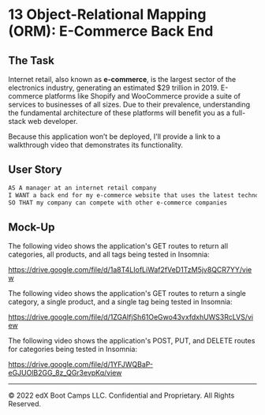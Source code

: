 # 13 Object-Relational Mapping (ORM): E-Commerce Back End

## The Task

Internet retail, also known as **e-commerce**, is the largest sector of the electronics industry, generating an estimated $29 trillion in 2019. E-commerce platforms like Shopify and WooCommerce provide a suite of services to businesses of all sizes. Due to their prevalence, understanding the fundamental architecture of these platforms will benefit you as a full-stack web developer.

Because this application won’t be deployed, I'll provide a link to a walkthrough video that demonstrates its functionality. 

## User Story

```md
AS A manager at an internet retail company
I WANT a back end for my e-commerce website that uses the latest technologies
SO THAT my company can compete with other e-commerce companies
```

## Mock-Up

The following video shows the application's GET routes to return all categories, all products, and all tags being tested in Insomnia:

https://drive.google.com/file/d/1a8T4LIofLiWaf2fVeD1TzM5jv8QCR7YY/view

The following video shows the application's GET routes to return a single category, a single product, and a single tag being tested in Insomnia:

https://drive.google.com/file/d/1ZGAIfjSh61OeGwo43vxfdxhUWS3RcLVS/view

The following video shows the application's POST, PUT, and DELETE routes for categories being tested in Insomnia:

https://drive.google.com/file/d/1YFJWQBaP-eGJUOlB2GG_8z_QGr3evpKq/view



---
© 2022 edX Boot Camps LLC. Confidential and Proprietary. All Rights Reserved.
